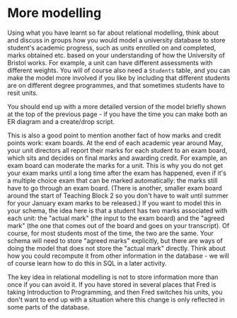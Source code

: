 # More modelling

Using what you have learnt so far about relational modelling, think about and discuss in groups how you would model a university database to store student's academic progress, such as units enrolled on and completed, marks obtained etc. based on your understanding of how the University of Bristol works. For example, a unit can have different assessments with different weights. You will of course also need a `Students` table, and you can make the model more involved if you like by including that different students are on different degree programmes, and that sometimes students have to resit units.

You should end up with a more detailed version of the model briefly shown at the top of the previous page - if you have the time you can make both an ER diagram and a create/drop script.

This is also a good point to mention another fact of how marks and credit points work: exam boards. At the end of each academic year around May, your unit directors all report their marks for each student to an exam board, which sits and decides on final marks and awarding credit. For example, an exam board can moderate the marks for a unit. This is why you do not get your exam marks until a long time after the exam has happened, even if it's a multiple choice exam that can be marked automatically: the marks still have to go through an exam board. (There is another, smaller exam board around the start of Teaching Block 2 so you don't have to wait until summer for your January exam marks to be released.)
If you want to model this in your schema, the idea here is that a student has two marks associated with each unit: the "actual mark" (the input to the exam board) and the "agreed mark" (the one that comes out of the board and goes on your transcript). Of course, for most students most of the time, the two are the same. Your schema will need to store "agreed marks" explicitly, but there are ways of doing the model that does not store the "actual mark" directly. Think about how you could recompute it from other information in the database - we will of course learn how to do this in SQL in a later activity.

The key idea in relational modelling is not to store information more than once if you can avoid it. If you have stored in several places that Fred is taking Introduction to Programming, and then Fred switches his units, you don't want to end up with a situation where this change is only reflected in some parts of the database.